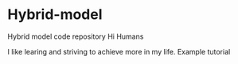 # Hybrid-model
Hybrid model code repository
Hi Humans

I like learing and striving to achieve more in my life. Example tutorial
